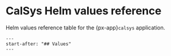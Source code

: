 ```{px-app-values} calsys
```

# CalSys Helm values reference

Helm values reference table for the {px-app}`calsys` application.

```{include} ../../../applications/calsys/README.md
---
start-after: "## Values"
---
```